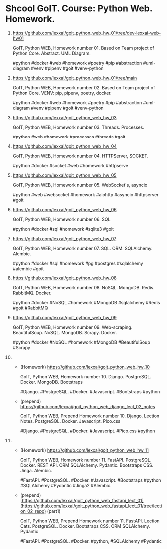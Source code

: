 # Shcool GoIT. Course: Python Web. Homework.

1. https://github.com/lexxai/goit_python_web_hw_01/tree/dev-lexxai-web-hw01
  
    GoIT, Python WEB, Homework number 01. Based on Team project of Python Core. Abstract. UML Diagram.

     #python #docker #web #homework #poetry #pip #abstraction #uml-diagram #venv #pipenv #goit #venv-python 
2. https://github.com/lexxai/goit_python_web_hw_01/tree/main

     GoIT, Python WEB, Homework number 02. Based on Team project of Python Core. VENV: pip, pipenv, poetry, docker.

     #python #docker #web #homework #poetry #pip #abstraction #uml-diagram #venv #pipenv #goit #venv-python

3. https://github.com/lexxai/goit_python_web_hw_03

    GoIT, Python WEB, Homework number 03. Threads. Processes. 

    #python #web #homework #processes #threads #goit

4. https://github.com/lexxai/goit_python_web_hw_04

   GoIT, Python WEB, Homework number 04. HTTPServer, SOCKET. 
    
   #python #docker #socket #web #homework #httpserve

5. https://github.com/lexxai/goit_python_web_hw_05

    GoIT, Python WEB, Homework number 05. WebSocket's, asyncio 

    #python #web #websocket #homework #aiohttp #asyncio #httpserver #goit 

6. https://github.com/lexxai/goit_python_web_hw_06

    GoIT, Python WEB, Homework number 06. SQL 

    #python #docker #sql #homework #sqlite3 #goit

7. https://github.com/lexxai/goit_python_web_hw_07

   GoIT, Python WEB, Homework number 07. SQL. ORM. SQLAlchemy. Alembic.

   #python #docker #sql #homework #pg #postgres #sqlalchemy #alembic #goit 

8. https://github.com/lexxai/goit_python_web_hw_08

   GoIT, Python WEB, Homework number 08. NoSQL. MongoDB. Redis. RabbitMQ. Docker.

   #python #docker #NoSQL #homework #MongoDB #sqlalchemy #Redis #goit #RabbitMQ

9. https://github.com/lexxai/goit_python_web_hw_09

   GoIT, Python WEB, Homework number 09. Web-scraping. BeautifulSoup. NoSQL. MongoDB. Scrapy. Docker. 

   #python #docker #NoSQL #homework #MongoDB #BeautifulSoup #Scrapy

10.
    - (Homework)  https://github.com/lexxai/goit_python_web_hw_10

      GoIT, Python WEB, Homework number 10. Django. PostgreSQL. Docker. MongoDB. Bootstraps
      
      #Django. #PostgreSQL. #Docker. #Javascript. #Bootstraps #python

    - (prepend)  https://github.com/lexxai/goit_python_web_django_lect_02_notes

      GoIT, Python WEB, Prepend Homework number 10. Django. Lection Notes. PostgreSQL. Docker. Javascript. Pico.css
      
      #Django. #PostgreSQL. #Docker. #Javascript. #Pico.css #python

11.
    - (Homework)  https://github.com/lexxai/goit_python_web_hw_11

      GoIT, Python WEB, Homework number 11. FastAPI. PostgreSQL. Docker. REST API. ORM SQLAlchemy. Pydantic. Bootstraps CSS. Jinga. Alembic. 
      
      #FastAPI. #PostgreSQL. #Docker. #Javascript. #Bootstraps #python #SQLAlchemy #Pydantic #Jinga2 #Alembic. 
      
    - (prepend) [https://github.com/lexxai/goit_python_web_fastapi_lect_01](https://github.com/lexxai/goit_python_web_fastapi_lect_01/tree/lection_02_repo) (part1)

      GoIT, Python WEB, Prepend Homework number 11. FastAPI. Lection Cats. PostgreSQL. Docker. Bootstraps CSS. ORM SQLAlchemy. Pydantic
      
      #FastAPI. #PostgreSQL. #Docker. #python, #SQLAlchemy #Pydantic






   

   

